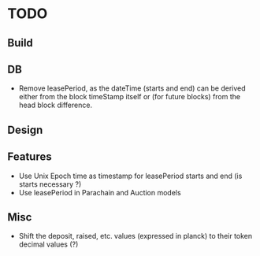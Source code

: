 # TODO

## Build

## DB

- Remove leasePeriod, as the dateTime (starts and end) can be derived either from the block timeStamp itself or (for future blocks) from the head block difference. 

## Design

## Features

- Use Unix Epoch time as timestamp for leasePeriod starts and end (is starts necessary ?)
- Use leasePeriod in Parachain and Auction models

## Misc

- Shift the deposit, raised, etc. values (expressed in planck) to their token decimal values (?)
